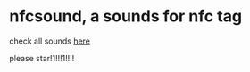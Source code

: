 # nfcsound, a sounds for nfc tag

check all sounds [here](https://afonasga.github.io/nfcsound/)

please star!1!!!1!!!!

